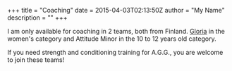 +++
title = "Coaching"
date = 2015-04-03T02:13:50Z
author = "My Name"
description = ""
+++

I am only available for coaching in 2 teams, both from Finland. [Gloria](https://pnv.fi/kilpailu-valmennus/joukkueet/gloria/) in the women's category and Attitude Minor in the 10 to 12 years old category. 

If you need strength and conditioning training for A.G.G., you are welcome to join these teams!